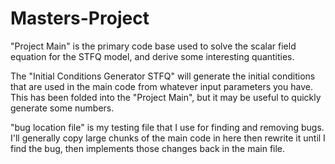 # Masters-Project


"Project Main" is the primary code base used to solve the scalar field equation for the STFQ model, and derive some interesting quantities.

The "Initial Conditions Generator STFQ" will generate the initial conditions that are used in the main code from whatever input parameters you have. This has been folded into the "Project Main", but it may be useful to quickly generate some numbers.

"bug location file" is my testing file that I use for finding and removing bugs. I'll generally copy large chunks of the main code in here then rewrite it until I find the bug, then implements those changes back in the main file.
